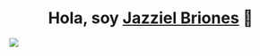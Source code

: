 <div align="center">
<h1 align="center">Hola, soy <a href="">Jazziel Briones</a> 👋</h1>
</div>
<img src="https://github.com/JazzielGod/JazzielGod/assets/134029154/ffb420e0-46dd-4897-ada8-b75a80efc9e1">

